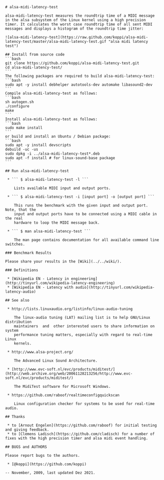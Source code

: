 	# alsa-midi-latency-test

	alsa-midi-latency-test measures the roundtrip time of a MIDI message in the alsa subsystem of the Linux kernel using a high precision timer. It calculates the worst case roundtrip time of all sent MIDI messages and displays a histogram of the roundtrip time jitter:

	![alsa-midi-latency-test](https://raw.github.com/koppi/alsa-midi-latency-test/master/alsa-midi-latency-test.gif "alsa midi latency test")

	## Install from source code
	```bash
	git clone https://github.com/koppi/alsa-midi-latency-test.git
	cd alsa-midi-latency-test/
	```
	The following packages are required to build alsa-midi-latency-test:
	```bash
	sudo apt -y install debhelper autotools-dev automake libasound2-dev
	```
	Compile alsa-midi-latency-test as follows:
	```bash
	sh autogen.sh
	./configure
	make
	```
	Install alsa-midi-latency-test as follows:
	```bash
	sudo make install
	```
	or build and install an Ubuntu / Debian package:
	```bash
	sudo apt -y install devscripts
	debuild -uc -us
	sudo dpkg -i ../alsa-midi-latency-test*.deb
	sudo apt -f install # for linux-sound-base package
	```

	## Run alsa-midi-latency-test

	 * ``` $ alsa-midi-latency-test -l ```

	    Lists available MIDI input and output ports.

	 * ``` $ alsa-midi-latency-test -i [input port] -o [output port] ```

	    This runs the benchmark with the given input and output port. Note, that the
	    input and output ports have to be connected using a MIDI cable in the real
	    hardware to loop the MIDI message back.

	 * ``` $ man alsa-midi-latency-test ```

	    The man page contains documentation for all available command line switches.

	### Benchmark Results

	Please share your results in the [Wiki](../../wiki/).

	### Definitions

	 * [Wikipedia EN - Latency in engineering](http://tinyurl.com/wikipedia-latency-engineering)
	 * [Wikipedia EN - Latency with audio](http://tinyurl.com/wikipedia-latency-audio)

	## See also

	 * http://lists.linuxaudio.org/listinfo/linux-audio-tuning

	    The linux-audio tuning (LAT) mailing list is to help GNU/Linux distribution
	    maintainers  and  other interested users to share information on system
	    performance tuning matters, especially with regard to real-time Linux
	    kernels.

	 * http://www.alsa-project.org/

	    The Advanced Linux Sound Architecture.

	 * [http://www.evc-soft.nl/evc/products/miditest/](http://web.archive.org/web/20061128213256/http://www.evc-soft.nl/evc/products/miditest/)

	    The MidiTest software for Microsoft Windows.

	 * https://github.com/raboof/realtimeconfigquickscan

	    Linux configuration checker for systems to be used for real-time audio.

	## Thanks

	 * to [Arnout Engelen](https://github.com/raboof) for initial testing and giving feedback.
	 * to [Clemens Ladisch](https://github.com/cladisch) for a number of fixes with the high precision timer and alsa midi event handling.

	## BUGS and AUTHORS

	Please report bugs to the authors.

	 * [@koppi](https://github.com/koppi)

	-- November, 2009, last updated Dez 2021.

